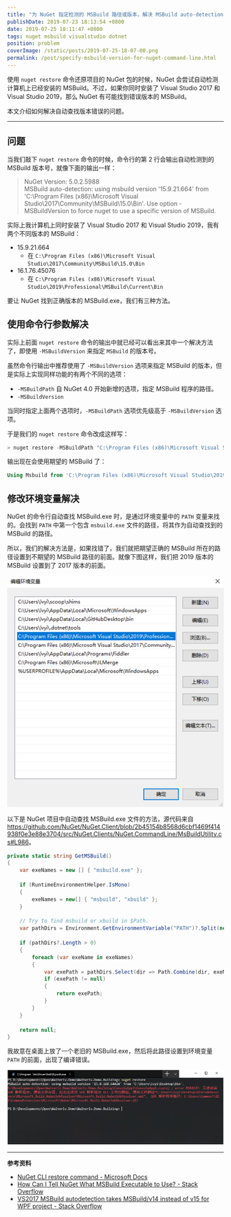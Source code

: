 ```yaml
---
title: "为 NuGet 指定检测的 MSBuild 路径或版本，解决 MSBuild auto-detection: using msbuild version 自动查找路径不合适的问题"
publishDate: 2019-07-23 18:13:54 +0800
date: 2019-07-25 18:11:47 +0800
tags: nuget msbuild visualstudio dotnet
position: problem
coverImage: /static/posts/2019-07-25-18-07-00.png
permalink: /post/specify-msbuild-version-for-nuget-command-line.html
---
```


使用 `nuget restore` 命令还原项目的 NuGet 包的时候，NuGet 会尝试自动检测计算机上已经安装的 MSBuild。不过，如果你同时安装了 Visual Studio 2017 和 Visual Studio 2019，那么 NuGet 有可能找到错误版本的 MSBuild。

本文介绍如何解决自动查找版本错误的问题。

---

<div id="toc"></div>

## 问题

当我们敲下 `nuget restore` 命令的时候，命令行的第 2 行会输出自动检测到的 MSBuild 版本号，就像下面的输出一样：

> NuGet Version: 5.0.2.5988  
> MSBuild auto-detection: using msbuild version '15.9.21.664' from 'C:\Program Files (x86)\Microsoft Visual Studio\2017\Community\MSBuild\15.0\Bin'. Use option -MSBuildVersion to force nuget to use a specific version of MSBuild.

实际上我计算机上同时安装了 Visual Studio 2017 和 Visual Studio 2019，我有两个不同版本的 MSBuild：

- 15.9.21.664
    - 在 `C:\Program Files (x86)\Microsoft Visual Studio\2017\Community\MSBuild\15.0\Bin`
- 16.1.76.45076
    - 在 `C:\Program Files (x86)\Microsoft Visual Studio\2019\Professional\MSBuild\Current\Bin`

要让 NuGet 找到正确版本的 MSBuild.exe，我们有三种方法。

## 使用命令行参数解决

实际上前面 `nuget restore` 命令的输出中就已经可以看出来其中一个解决方法了，即使用 `-MSBuildVersion` 来指定 `MSBuild` 的版本号。

虽然命令行输出中推荐使用了 `-MSBuildVersion` 选项来指定 MSBuild 的版本，但是实际上实现同样功能的有两个不同的选项：

- `-MSBuildPath` 自 NuGet 4.0 开始新增的选项，指定 MSBuild 程序的路径。
- `-MSBuildVersion`

当同时指定上面两个选项时，`-MSBuildPath` 选项优先级高于 `-MSBuildVersion` 选项。

于是我们的 `nuget restore` 命令改成这样写：

```powershell
> nuget restore -MSBuildPath "C:\Program Files (x86)\Microsoft Visual Studio\2019\Professional\MSBuild\Current\Bin"
```

输出现在会使用期望的 MSBuild 了：

```powershell
Using Msbuild from 'C:\Program Files (x86)\Microsoft Visual Studio\2019\Professional\MSBuild\Current\Bin'.
```

## 修改环境变量解决

NuGet 的命令行自动查找 MSBuild.exe 时，是通过环境变量中的 `PATH` 变量来找的。会找到 `PATH` 中第一个包含 `msbuild.exe` 文件的路径，将其作为自动查找到的 MSBuild 的路径。

所以，我们的解决方法是，如果找错了，我们就把期望正确的 MSBuild 所在的路径设置到不期望的 MSBuild 路径的前面。就像下图这样，我们把 2019 版本的 MSBuild 设置到了 2017 版本的前面。

![设置环境变量](/static/posts/2019-07-25-18-07-00.png)

以下是 NuGet 项目中自动查找 MSBuild.exe 文件的方法，源代码来自 <https://github.com/NuGet/NuGet.Client/blob/2b45154b8568d6cbf1469f414938f0e3e88e3704/src/NuGet.Clients/NuGet.CommandLine/MsBuildUtility.cs#L986>。

```csharp
private static string GetMSBuild()
{
    var exeNames = new [] { "msbuild.exe" };

    if (RuntimeEnvironmentHelper.IsMono)
    {
        exeNames = new[] { "msbuild", "xbuild" };
    }

    // Try to find msbuild or xbuild in $Path.
    var pathDirs = Environment.GetEnvironmentVariable("PATH")?.Split(new[] { Path.PathSeparator }, StringSplitOptions.RemoveEmptyEntries);

    if (pathDirs?.Length > 0)
    {
        foreach (var exeName in exeNames)
        {
            var exePath = pathDirs.Select(dir => Path.Combine(dir, exeName)).FirstOrDefault(File.Exists);
            if (exePath != null)
            {
                return exePath;
            }
        }
    }

    return null;
}
```

我故意在桌面上放了一个老旧的 MSBuild.exe，然后将此路径设置到环境变量 `PATH` 的前面，出现了编译错误。

![编译错误](/static/posts/2019-07-25-18-11-09.png)

---

**参考资料**

- [NuGet CLI restore command - Microsoft Docs](https://docs.microsoft.com/en-us/nuget/reference/cli-reference/cli-ref-restore)
- [How Can I Tell NuGet What MSBuild Executable to Use? - Stack Overflow](https://stackoverflow.com/a/49823570/6233938)
- [VS2017 MSBuild autodetection takes MSBuild/v14 instead of v15 for WPF project - Stack Overflow](https://stackoverflow.com/a/50014934/6233938)


